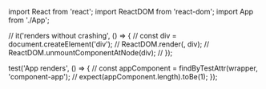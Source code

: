 import React from 'react';
import ReactDOM from 'react-dom';
import App from './App';

// it('renders without crashing', () => {
//   const div = document.createElement('div');
//   ReactDOM.render(<App />, div);
//   ReactDOM.unmountComponentAtNode(div);
// });

test('App renders', () => {
  // const appComponent = findByTestAttr(wrapper, 'component-app');
  // expect(appComponent.length).toBe(1);
});
